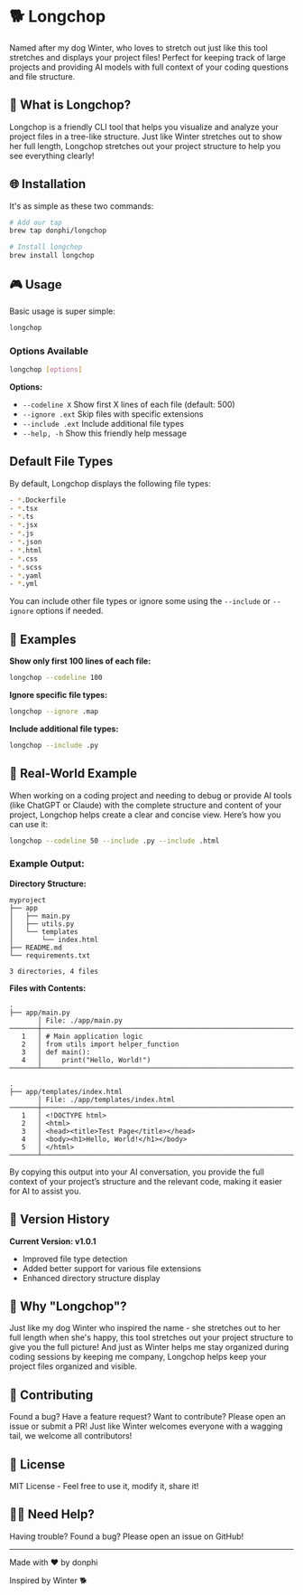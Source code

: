 # 🐕 Longchop

Named after my dog Winter, who loves to stretch out just like this tool stretches and displays your project files! Perfect for keeping track of large projects and providing AI models with full context of your coding questions and file structure.

## 🌟 What is Longchop?

Longchop is a friendly CLI tool that helps you visualize and analyze your project files in a tree-like structure. Just like Winter stretches out to show her full length, Longchop stretches out your project structure to help you see everything clearly!

## 🌐 Installation

It's as simple as these two commands:

```bash
# Add our tap
brew tap donphi/longchop

# Install longchop
brew install longchop
```

## 🎮 Usage

Basic usage is super simple:

```bash
longchop
```

### Options Available

```bash
longchop [options]
```

**Options:**

- `--codeline X`      Show first X lines of each file (default: 500)
- `--ignore .ext`     Skip files with specific extensions
- `--include .ext`    Include additional file types
- `--help, -h`        Show this friendly help message

## Default File Types

By default, Longchop displays the following file types:

```bash
- *.Dockerfile
- *.tsx
- *.ts
- *.jsx
- *.js
- *.json
- *.html
- *.css
- *.scss
- *.yaml
- *.yml
```

You can include other file types or ignore some using the `--include` or `--ignore` options if needed.

## 📙 Examples

**Show only first 100 lines of each file:**

```bash
longchop --codeline 100
```

**Ignore specific file types:**

```bash
longchop --ignore .map
```

**Include additional file types:**

```bash
longchop --include .py
```

## 🎨 Real-World Example

When working on a coding project and needing to debug or provide AI tools (like ChatGPT or Claude) with the complete structure and content of your project, Longchop helps create a clear and concise view. Here’s how you can use it:

```bash
longchop --codeline 50 --include .py --include .html
```

### Example Output:

**Directory Structure:**

```
myproject
├── app
│   ├── main.py
│   ├── utils.py
│   └── templates
│       └── index.html
├── README.md
└── requirements.txt

3 directories, 4 files
```

**Files with Contents:**

```
.
├── app/main.py
       │ File: ./app/main.py
───────┼────────────────────────────────────────────────────────────────────────
   1   │ # Main application logic
   2   │ from utils import helper_function
   3   │ def main():
   4   │     print("Hello, World!")
───────┴────────────────────────────────────────────────────────────────────────

.
├── app/templates/index.html
       │ File: ./app/templates/index.html
───────┼────────────────────────────────────────────────────────────────────────
   1   │ <!DOCTYPE html>
   2   │ <html>
   3   │ <head><title>Test Page</title></head>
   4   │ <body><h1>Hello, World!</h1></body>
   5   │ </html>
───────┴────────────────────────────────────────────────────────────────────────
```

By copying this output into your AI conversation, you provide the full context of your project’s structure and the relevant code, making it easier for AI to assist you.

## 🔹 Version History

**Current Version: v1.0.1**

- Improved file type detection
- Added better support for various file extensions
- Enhanced directory structure display

## 🐾 Why "Longchop"?

Just like my dog Winter who inspired the name - she stretches out to her full length when she's happy, this tool stretches out your project structure to give you the full picture! And just as Winter helps me stay organized during coding sessions by keeping me company, Longchop helps keep your project files organized and visible.

## 🤝 Contributing

Found a bug? Have a feature request? Want to contribute? Please open an issue or submit a PR! Just like Winter welcomes everyone with a wagging tail, we welcome all contributors!

## 📜 License

MIT License - Feel free to use it, modify it, share it!

## 🙋‍♂️ Need Help?

Having trouble? Found a bug? Please open an issue on GitHub!

---

Made with ❤️ by donphi

Inspired by Winter 🐕
